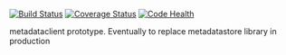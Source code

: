 [![Build Status](https://travis-ci.org/synchbot/metadataclient.svg)](https://travis-ci.org/synchbot/metadataclient)
[![Coverage Status](https://coveralls.io/repos/synchbot/metadataclient/badge.svg?branch=master&service=github)](https://coveralls.io/github/synchbot/metadataclient?branch=master)
[![Code Health](https://landscape.io/github/synchbot/metadataclient/master/landscape.svg?style=flat)](https://landscape.io/github/synchbot/metadataclient/master)

metadataclient prototype. Eventually to replace metadatastore library in production

